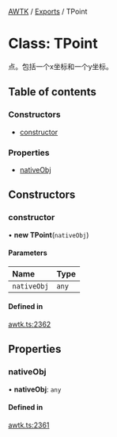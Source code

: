 [AWTK](../README.md) / [Exports](../modules.md) / TPoint

# Class: TPoint

点。包括一个x坐标和一个y坐标。

## Table of contents

### Constructors

- [constructor](TPoint.md#constructor)

### Properties

- [nativeObj](TPoint.md#nativeobj)

## Constructors

### constructor

• **new TPoint**(`nativeObj`)

#### Parameters

| Name | Type |
| :------ | :------ |
| `nativeObj` | `any` |

#### Defined in

[awtk.ts:2362](https://github.com/zlgopen/awtk-binding/blob/25012c6/tools/code_gen/js/output/awtk.ts#L2362)

## Properties

### nativeObj

• **nativeObj**: `any`

#### Defined in

[awtk.ts:2361](https://github.com/zlgopen/awtk-binding/blob/25012c6/tools/code_gen/js/output/awtk.ts#L2361)

